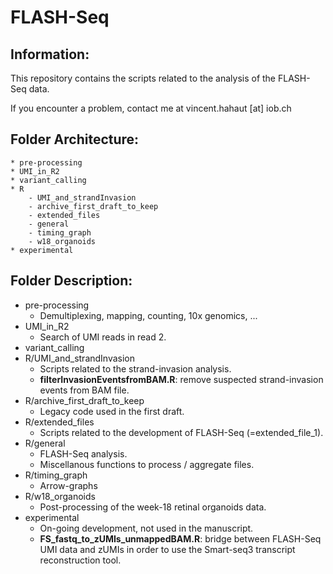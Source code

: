 # FLASH-Seq

## Information:

This repository contains the scripts related to the analysis of the FLASH-Seq data.

If you encounter a problem, contact me at vincent.hahaut [at] iob.ch

## Folder Architecture:

```
* pre-processing
* UMI_in_R2
* variant_calling
* R
	- UMI_and_strandInvasion
	- archive_first_draft_to_keep
	- extended_files
	- general
	- timing_graph
	- w18_organoids
* experimental
```

## Folder Description:

* pre-processing
	* Demultiplexing, mapping, counting, 10x genomics, ...
* UMI_in_R2
	* Search of UMI reads in read 2.
* variant_calling
* R/UMI_and_strandInvasion
	* Scripts related to the strand-invasion analysis.
	* **filterInvasionEventsfromBAM.R**: remove suspected strand-invasion events from BAM file.
* R/archive_first_draft_to_keep
	* Legacy code used in the first draft. 
* R/extended_files
	* Scripts related to the development of FLASH-Seq (=extended_file_1).
* R/general
	* FLASH-Seq analysis.
	* Miscellanous functions to process / aggregate files.
* R/timing_graph
	* Arrow-graphs
* R/w18_organoids
	* Post-processing of the week-18 retinal organoids data.
* experimental
	* On-going development, not used in the manuscript.
	* **FS_fastq_to_zUMIs_unmappedBAM.R**: bridge between FLASH-Seq UMI data and zUMIs in order to use the Smart-seq3 transcript reconstruction tool.


